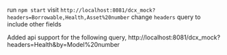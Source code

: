 run `npm start`
visit `http://localhost:8081/dcx_mock?headers=Borrowable,Health,Asset%20number`
change `headers` query to include other fields

Added api support for the following query, http://localhost:8081/dcx_mock?headers=Health&by=Model%20number
